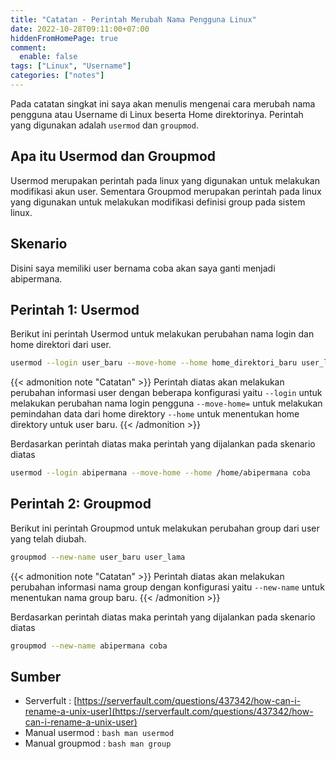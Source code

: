 ```yaml
---
title: "Catatan - Perintah Merubah Nama Pengguna Linux"
date: 2022-10-28T09:11:00+07:00
hiddenFromHomePage: true
comment:
  enable: false
tags: ["Linux", "Username"]
categories: ["notes"]
---
```


Pada catatan singkat ini saya akan menulis mengenai cara merubah nama pengguna atau Username di Linux beserta Home direktorinya. Perintah yang digunakan adalah `usermod` dan `groupmod`.


## Apa itu Usermod dan Groupmod
Usermod merupakan perintah pada linux yang digunakan untuk melakukan modifikasi akun user. Sementara Groupmod merupakan perintah pada linux yang digunakan untuk melakukan modifikasi definisi group pada sistem linux.

## Skenario
Disini saya memiliki user bernama coba akan saya ganti menjadi abipermana.

## Perintah 1: Usermod
Berikut ini perintah Usermod untuk melakukan perubahan nama login dan home direktori dari user.  
```bash 
usermod --login user_baru --move-home --home home_direktori_baru user_lama
 ```
{{< admonition note "Catatan" >}}
Perintah diatas akan melakukan perubahan informasi user dengan beberapa konfigurasi yaitu `--login` untuk melakukan perubahan nama login pengguna `--move-home=` untuk melakukan pemindahan data dari home direktory `--home` untuk menentukan home direktory untuk user baru.
{{< /admonition >}}

Berdasarkan perintah diatas maka perintah yang dijalankan pada skenario diatas  
```bash 
usermod --login abipermana --move-home --home /home/abipermana coba 
```
## Perintah 2: Groupmod
Berikut ini perintah Groupmod untuk melakukan perubahan group dari user yang telah diubah.  
```bash
groupmod --new-name user_baru user_lama 
```
{{< admonition note "Catatan" >}}
Perintah diatas akan melakukan perubahan informasi nama group dengan konfigurasi yaitu `--new-name` untuk menentukan nama group baru.
{{< /admonition >}}

Berdasarkan perintah diatas maka perintah yang dijalankan pada skenario diatas  
```bash 
groupmod --new-name abipermana coba 
```

## Sumber
* Serverfult : [https://serverfault.com/questions/437342/how-can-i-rename-a-unix-user](https://serverfault.com/questions/437342/how-can-i-rename-a-unix-user)  
* Manual usermod : ```bash man usermod```  
* Manual groupmod : ```bash man group```   
